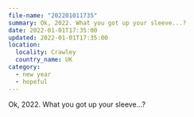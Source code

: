 ```yaml
---
file-name: "202201011735"
summary: Ok, 2022. What you got up your sleeve...?
date: 2022-01-01T17:35:00
updated: 2022-01-01T17:35:00
location:
  locality: Crawley
  country_name: UK
category:
  - new year
  - hopeful
---
```


Ok, 2022. What you got up your sleeve...?
